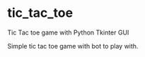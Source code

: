 # tic_tac_toe
Tic Tac toe game with Python Tkinter GUI

Simple tic tac toe game with bot to play with. 
